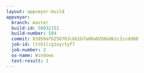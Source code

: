 ```yaml
---
layout: appveyor-build
appveyor:
  branch: master
  build-id: 50032151
  build-number: 584
  commit: 83d50afb256763cbb1b7a00a0268a9b1c2ccdd68
  job-id: lttb1lrg1oyctyf7
  job-number: 2
  os-name: Windows
  test-result: 1
---
```

